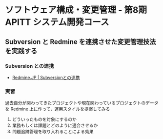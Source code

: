 ソフトウェア構成・変更管理 - 第8期 APITT システム開発コース
================================================================================


Subversion と Redmine を連携させた変更管理技法を実践する
--------------------------------------------------------------------------------

### Subversion との連携

- [Redmine.JP | Subversionとの連携](http://redmine.jp/tech_note/subversion/ "Redmine.JP | Subversionとの連携")


### 実習

過去自分が関わってきたプロジェクトや現在関わっているプロジェクトのデータを Redmine 上に作って，運用スタイルを提案してみる

1. どういったものを対象にするのか
2. 業務もしくは課題とどのように適合させるか
3. 問題追跡管理を取り入れることによる効果

